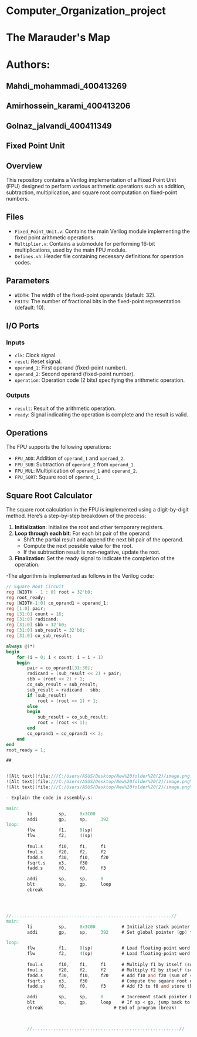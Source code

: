 # Computer_Organization_project
# The Marauder's Map
# Authors:
## Mahdi_mohammadi_400413269
## Amirhossein_karami_400413206
## Golnaz_jalvandi_400411349
## Fixed Point Unit

## Overview

This repository contains a Verilog implementation of a Fixed Point Unit (FPU) designed to perform various arithmetic operations such as addition, subtraction, multiplication, and square root computation on fixed-point numbers.

## Files

- `Fixed_Point_Unit.v`: Contains the main Verilog module implementing the fixed point arithmetic operations.
- `Multiplier.v`: Contains a submodule for performing 16-bit multiplications, used by the main FPU module.
- `Defines.vh`: Header file containing necessary definitions for operation codes.

## Parameters

- `WIDTH`: The width of the fixed-point operands (default: 32).
- `FBITS`: The number of fractional bits in the fixed-point representation (default: 10).

## I/O Ports

### Inputs

- `clk`: Clock signal.
- `reset`: Reset signal.
- `operand_1`: First operand (fixed-point number).
- `operand_2`: Second operand (fixed-point number).
- `operation`: Operation code (2 bits) specifying the arithmetic operation.

### Outputs

- `result`: Result of the arithmetic operation.
- `ready`: Signal indicating the operation is complete and the result is valid.

## Operations

The FPU supports the following operations:

- `FPU_ADD`: Addition of `operand_1` and `operand_2`.
- `FPU_SUB`: Subtraction of `operand_2` from `operand_1`.
- `FPU_MUL`: Multiplication of `operand_1` and `operand_2`.
- `FPU_SQRT`: Square root of `operand_1`.

## Square Root Calculator

The square root calculation in the FPU is implemented using a digit-by-digit method. Here’s a step-by-step breakdown of the process:

1. **Initialization**: Initialize the root and other temporary registers.
2. **Loop through each bit**: For each bit pair of the operand:
    - Shift the partial result and append the next bit pair of the operand.
    - Compute the next possible value for the root.
    - If the subtraction result is non-negative, update the root.
3. **Finalization**: Set the ready signal to indicate the completion of the operation.

-The algorithm is implemented as follows in the Verilog code:

```verilog
// Square Root Circuit
reg [WIDTH - 1 : 0] root = 32'b0;
reg root_ready;
reg [WIDTH-1:0] co_oprand1 = operand_1;
reg [1:0] pair;
reg [31:0] count = 16;
reg [31:0] radicand;
reg [31:0] sbb = 32'b0;
reg [31:0] sub_result = 32'b0;
reg [31:0] co_sub_result;

always @(*)
begin
    for (i = 0; i < count; i = i + 1)
    begin
        pair = co_oprand1[31:30];
        radicand = (sub_result << 2) + pair;
        sbb = (root << 2) + 1;
        co_sub_result = sub_result;
        sub_result = radicand - sbb;
        if (sub_result)
            root = (root << 1) + 1;
        else
        begin
            sub_result = co_sub_result;
            root = (root << 1);
        end
        co_oprand1 = co_oprand1 << 2;
    end
end
root_ready = 1;

## 


![Alt text](file:///C:/Users/ASUS/Desktop/New%20folder%20(2)/image.png.jpeg)
![Alt text](file:///C:/Users/ASUS/Desktop/New%20folder%20(2)/image.png%20(2).jpeg)
![Alt text](file:///C:/Users/ASUS/Desktop/New%20folder%20(2)/image.png%20(1).jpeg)

- Explain the code in assembly.s:

main:
        li          sp,     0x3C00
        addi        gp,     sp,     392
loop:
        flw         f1,     0(sp)
        flw         f2,     4(sp)
       
        fmul.s      f10,    f1,     f1
        fmul.s      f20,    f2,     f2
        fadd.s      f30,    f10,    f20
        fsqrt.s     x3,     f30
        fadd.s      f0,     f0,     f3

        addi        sp,     sp,     8
        blt         sp,     gp,     loop
        ebreak




//.............................................................//
main:
        li          sp,     0x3C00          # Initialize stack pointer (sp) to memory address 0x3C00
        addi        gp,     sp,     392     # Set global pointer (gp) to sp + 392 (points to end of data)

loop:
        flw         f1,     0(sp)           # Load floating-point word from memory at address sp into register f1
        flw         f2,     4(sp)           # Load floating-point word from memory at address sp+4 into register f2
       
        fmul.s      f10,    f1,     f1      # Multiply f1 by itself (square it) and store the result in f10
        fmul.s      f20,    f2,     f2      # Multiply f2 by itself (square it) and store the result in f20
        fadd.s      f30,    f10,    f20     # Add f10 and f20 (sum of squares) and store the result in f30
        fsqrt.s     x3,     f30             # Compute the square root of f30 and store the result in x3 (integer register)
        fadd.s      f0,     f0,     f3      # Add f3 to f0 and store the result in f0 (accumulate result)

        addi        sp,     sp,     8       # Increment stack pointer by 8 (move to next pair of numbers)
        blt         sp,     gp,     loop    # If sp < gp, jump back to the beginning of the loop
        ebreak                           # End of program (break)



        //........................................................//